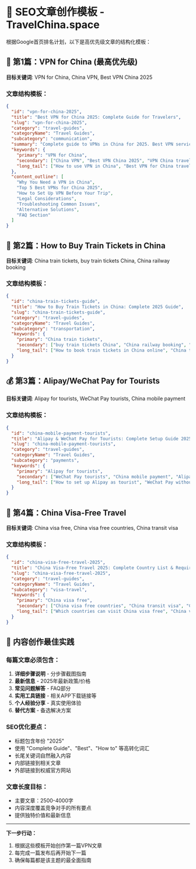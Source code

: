 # 🎯 SEO文章创作模板 - TravelChina.space

根据Google首页排名计划，以下是高优先级文章的结构化模板：

## 📱 第1篇：VPN for China (最高优先级)
**目标关键词**: VPN for China, China VPN, Best VPN China 2025

### 文章结构模板：
```json
{
  "id": "vpn-for-china-2025",
  "title": "Best VPN for China 2025: Complete Guide for Travelers",
  "slug": "vpn-for-china-2025",
  "category": "travel-guides",
  "categoryName": "Travel Guides",
  "subcategory": "communication",
  "summary": "Complete guide to VPNs in China for 2025. Best VPN services, setup instructions, legal considerations, and troubleshooting tips for travelers.",
  "keywords": {
    "primary": "VPN for China",
    "secondary": ["China VPN", "Best VPN China 2025", "VPN China travel", "China internet access"],
    "long_tail": ["How to use VPN in China", "Best VPN for China travelers", "China VPN legal", "Setup VPN before China trip"]
  },
  "content_outline": [
    "Why You Need a VPN in China",
    "Top 5 Best VPNs for China 2025",
    "How to Set Up VPN Before Your Trip",
    "Legal Considerations",
    "Troubleshooting Common Issues",
    "Alternative Solutions",
    "FAQ Section"
  ]
}
```

## 🚄 第2篇：How to Buy Train Tickets in China  
**目标关键词**: China train tickets, buy train tickets China, China railway booking

### 文章结构模板：
```json
{
  "id": "china-train-tickets-guide",
  "title": "How to Buy Train Tickets in China: Complete 2025 Guide",
  "slug": "china-train-tickets-guide",
  "category": "travel-guides", 
  "categoryName": "Travel Guides",
  "subcategory": "transportation",
  "keywords": {
    "primary": "China train tickets",
    "secondary": ["buy train tickets China", "China railway booking", "12306 booking", "China high speed rail"],
    "long_tail": ["How to book train tickets in China online", "China train booking app", "Buy China train tickets without Chinese ID"]
  }
}
```

## 💰 第3篇：Alipay/WeChat Pay for Tourists
**目标关键词**: Alipay for tourists, WeChat Pay tourists, China mobile payment

### 文章结构模板：
```json
{
  "id": "china-mobile-payment-tourists",
  "title": "Alipay & WeChat Pay for Tourists: Complete Setup Guide 2025", 
  "slug": "china-mobile-payment-tourists",
  "category": "travel-guides",
  "categoryName": "Travel Guides", 
  "subcategory": "payments",
  "keywords": {
    "primary": "Alipay for tourists",
    "secondary": ["WeChat Pay tourists", "China mobile payment", "Alipay international", "WeChat Pay foreigner"],
    "long_tail": ["How to set up Alipay as tourist", "WeChat Pay without Chinese bank", "China cashless payment guide"]
  }
}
```

## 🛂 第4篇：China Visa-Free Travel
**目标关键词**: China visa free, China visa free countries, China transit visa

### 文章结构模板：
```json
{
  "id": "china-visa-free-travel-2025",
  "title": "China Visa-Free Travel 2025: Complete Country List & Requirements",
  "slug": "china-visa-free-travel-2025", 
  "category": "travel-guides",
  "categoryName": "Travel Guides",
  "subcategory": "visa-travel",
  "keywords": {
    "primary": "China visa free",
    "secondary": ["China visa free countries", "China transit visa", "China 144 hour visa free", "China 72 hour visa free"],
    "long_tail": ["Which countries can visit China visa free", "China visa free policy 2025", "China transit visa requirements"]
  }
}
```

## 📝 内容创作最佳实践

### 每篇文章必须包含：
1. **详细步骤说明** - 分步骤截图指南
2. **最新信息** - 2025年最新政策/价格
3. **常见问题解答** - FAQ部分
4. **实用工具链接** - 相关APP下载链接等
5. **个人经验分享** - 真实使用体验
6. **替代方案** - 备选解决方案

### SEO优化要点：
- 标题包含年份 "2025"
- 使用 "Complete Guide"、"Best"、"How to" 等高转化词汇
- 长尾关键词自然融入内容
- 内部链接到相关文章
- 外部链接到权威官方网站

### 文章长度目标：
- 主要文章：2500-4000字
- 内容深度覆盖竞争对手的所有要点
- 提供独特价值和最新信息

---

**下一步行动：**
1. 根据这些模板开始创作第一篇VPN文章
2. 每完成一篇发布后再开始下一篇
3. 确保每篇都是该主题的最全面指南 